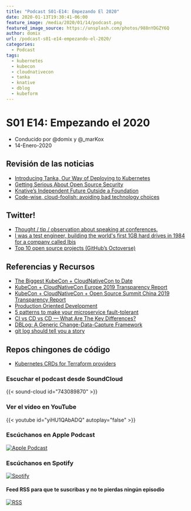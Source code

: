 ```yaml
---
title: "Podcast S01-E14: Empezando El 2020"
date: 2020-01-13T19:30:41-06:00
feature_image: /media/2020/01/14/podcast.png
featured_image_source: https://unsplash.com/photos/988nYDGZY6Q
author: domix
url: /podcast-s01-e14-empezando-el-2020/
categories:
  - Podcast
tags:
  - kubernetes
  - kubecon
  - cloudnativecon
  - tanka
  - knative
  - dblog
  - kubeform
---
```


# S01 E14: Empezando el 2020

- Conducido por @domix y @_marKox
- 14-Enero-2020

## Revisión de las noticias

* [Introducing Tanka, Our Way of Deploying to Kubernetes](https://grafana.com/blog/2020/01/09/introducing-tanka-our-way-of-deploying-to-kubernetes/)
* [Getting Serious About Open Source Security](http://bit.ly/2NiGTk4)
* [Knative’s Independent Future Outside a Foundation](http://bit.ly/2tWgnqc)
* [Code-wise, cloud-foolish: avoiding bad technology choices](http://bit.ly/30pvIM9)

## Twitter!

* [Thought / tip / observation about speaking at conferences.](https://twitter.com/quinnypig/status/1215710451343904768)
* [I was a test engineer, building the world's first 1GB hard drives in 1984 for a company called Ibis](https://twitter.com/wingod/status/1215073343528767489)
* [Top 10 open source projects (GitHub’s Octoverse)](https://twitter.com/chetanp/status/1215316941553799175)

## Referencias y Recursos

* [The Biggest KubeCon + CloudNativeCon to Date](http://bit.ly/36PjnD0)
* [KubeCon + CloudNativeCon Europe 2019 Transparency Report](https://events19.linuxfoundation.org/wp-content/uploads/2019/07/KubeCon_EU_19_Report.pdf)
* [KubeCon + CloudNativeCon + Open Source Summit China 2019  Transparency Report](https://events19.linuxfoundation.org/wp-content/uploads/2019/07/KubeCon_China_19_Report_final.pdf)
* [Production Oriented Development](http://bit.ly/35QKXyp)
* [5 patterns to make your microservice fault-tolerant](http://bit.ly/3a2RRUB)
* [CI vs CD vs CD — What Are The Key Differences?](http://bit.ly/2uICqRw)
* [DBLog: A Generic Change-Data-Capture Framework](http://bit.ly/2FLkB6E)
* [git log should tell you a story](http://www.mokacoding.com/blog/your-git-log-should-tell-a-story/)

## Repos chingones de código

* [Kubernetes CRDs for Terraform providers](https://github.com/kubeform/kubeform/)


### Escuchar el podcast desde SoundCloud

{{< sound-cloud id="743089870" >}}


### Ver el video en YouTube

{{< youtube id="yiHU1QAbADQ" autoplay="false" >}}

### Escúchanos en Apple Podcast

[![Apple Podcast](/US_UK_Apple_Podcasts_Listen_Badge_RGB.svg)](https://podcasts.apple.com/mx/podcast/cloud-native-mx/id1470528646)

### Escúchanos en Spotify

[![Spotify](/spotify-podcast-badge-blk-grn-330x80.png)](https://open.spotify.com/show/4PQyVjzcDQuELxi3aNO86e)


#### Feed RSS para que te suscribas y no te pierdas ningún episodio

[![RSS](/RSS_Feed_Icon.jpg)](http://feeds.soundcloud.com/users/soundcloud:users:393589416/sounds.rss)